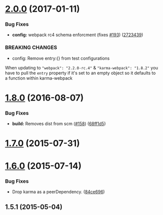 <a name="2.0.0"></a>
# [2.0.0](https://github.com/webpack/karma-webpack/compare/v1.8.1...v2.0.0) (2017-01-11)


### Bug Fixes

* **config:** webpack rc4 schema enforcment (fixes [#193](https://github.com/webpack/karma-webpack/issues/193)) ([2723439](https://github.com/webpack/karma-webpack/commit/2723439))


### BREAKING CHANGES

* config: Remove entry:{} from test configurations

When updating to `"webpack": "2.2.0-rc.4"` & `"karma-webpack": "1.8.2"` you have to pull the `entry` property if it's set to an empty object so it defaults to a function within karma-webpack



<a name="1.8.0"></a>
# [1.8.0](https://github.com/webpack/karma-webpack/compare/v1.7.0...v1.8.0) (2016-08-07)


### Bug Fixes

* **build:** Removes dist from scm ([#158](https://github.com/webpack/karma-webpack/issues/158)) ([68ff1d5](https://github.com/webpack/karma-webpack/commit/68ff1d5))



<a name="1.7.0"></a>
# [1.7.0](https://github.com/webpack/karma-webpack/compare/v1.6.0...v1.7.0) (2015-07-31)



<a name="1.6.0"></a>
# [1.6.0](https://github.com/webpack/karma-webpack/compare/v1.5.1...v1.6.0) (2015-07-14)


### Bug Fixes

* Drop karma as a peerDependency. ([84ce696](https://github.com/webpack/karma-webpack/commit/84ce696))



<a name="1.5.1"></a>
## 1.5.1 (2015-05-04)
